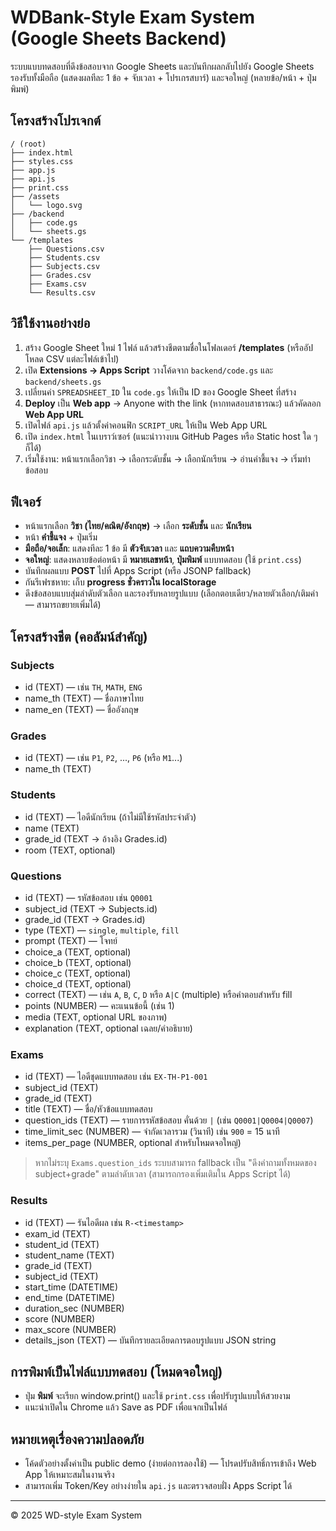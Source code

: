 # WDBank-Style Exam System (Google Sheets Backend)

ระบบแบบทดสอบที่ดึงข้อสอบจาก Google Sheets และบันทึกผลกลับไปยัง Google Sheets
รองรับทั้งมือถือ (แสดงผลทีละ 1 ข้อ + จับเวลา + โปรเกรสบาร์) และจอใหญ่ (หลายข้อ/หน้า + ปุ่มพิมพ์)

## โครงสร้างโปรเจกต์
```
/ (root)
├── index.html
├── styles.css
├── app.js
├── api.js
├── print.css
├── /assets
│   └── logo.svg
├── /backend
│   ├── code.gs
│   └── sheets.gs
└── /templates
    ├── Questions.csv
    ├── Students.csv
    ├── Subjects.csv
    ├── Grades.csv
    ├── Exams.csv
    └── Results.csv
```

## วิธีใช้งานอย่างย่อ
1) สร้าง Google Sheet ใหม่ 1 ไฟล์ แล้วสร้างชีตตามชื่อในโฟลเดอร์ **/templates** (หรืออัปโหลด CSV แต่ละไฟล์เข้าไป)
2) เปิด **Extensions → Apps Script** วางโค้ดจาก `backend/code.gs` และ `backend/sheets.gs`
3) เปลี่ยนค่า `SPREADSHEET_ID` ใน `code.gs` ให้เป็น ID ของ Google Sheet ที่สร้าง
4) **Deploy** เป็น **Web app** → Anyone with the link (หากทดสอบสาธารณะ) แล้วคัดลอก **Web App URL**
5) เปิดไฟล์ `api.js` แล้วตั้งค่าคอนฟิก `SCRIPT_URL` ให้เป็น Web App URL
6) เปิด `index.html` ในเบราว์เซอร์ (แนะนำวางบน GitHub Pages หรือ Static host ใด ๆ ก็ได้)
7) เริ่มใช้งาน: หน้าแรกเลือกวิชา → เลือกระดับชั้น → เลือกนักเรียน → อ่านคำชี้แจง → เริ่มทำข้อสอบ

## ฟีเจอร์
- หน้าแรกเลือก **วิชา (ไทย/คณิต/อังกฤษ)** → เลือก **ระดับชั้น** และ **นักเรียน**
- หน้า **คำชี้แจง** + ปุ่มเริ่ม
- **มือถือ/จอเล็ก**: แสดงทีละ 1 ข้อ มี **ตัวจับเวลา** และ **แถบความคืบหน้า**
- **จอใหญ่**: แสดงหลายข้อต่อหน้า มี **หมายเลขหน้า**, **ปุ่มพิมพ์** แบบทดสอบ (ใช้ `print.css`)
- บันทึกผลแบบ **POST** ไปที่ Apps Script (หรือ JSONP fallback)
- กันรีเฟรชหาย: เก็บ **progress ชั่วคราวใน localStorage**
- ดึงข้อสอบแบบสุ่มลำดับตัวเลือก และรองรับหลายรูปแบบ (เลือกตอบเดียว/หลายตัวเลือก/เติมคำ — สามารถขยายเพิ่มได้)

## โครงสร้างชีต (คอลัมน์สำคัญ)
### Subjects
- id (TEXT) — เช่น `TH`, `MATH`, `ENG`
- name_th (TEXT) — ชื่อภาษาไทย
- name_en (TEXT) — ชื่ออังกฤษ

### Grades
- id (TEXT) — เช่น `P1`, `P2`, ..., `P6` (หรือ `M1`...)
- name_th (TEXT)

### Students
- id (TEXT) — ไอดีนักเรียน (ถ้าไม่มีใช้รหัสประจำตัว)
- name (TEXT)
- grade_id (TEXT → อ้างอิง Grades.id)
- room (TEXT, optional)

### Questions
- id (TEXT) — รหัสข้อสอบ เช่น `Q0001`
- subject_id (TEXT → Subjects.id)
- grade_id (TEXT → Grades.id)
- type (TEXT) — `single`, `multiple`, `fill`
- prompt (TEXT) — โจทย์
- choice_a (TEXT, optional)
- choice_b (TEXT, optional)
- choice_c (TEXT, optional)
- choice_d (TEXT, optional)
- correct (TEXT) — เช่น `A`, `B`, `C`, `D` หรือ `A|C` (multiple) หรือคำตอบสำหรับ fill
- points (NUMBER) — คะแนนข้อนี้ (เช่น 1)
- media (TEXT, optional URL ของภาพ)
- explanation (TEXT, optional เฉลย/คำอธิบาย)

### Exams
- id (TEXT) — ไอดีชุดแบบทดสอบ เช่น `EX-TH-P1-001`
- subject_id (TEXT)
- grade_id (TEXT)
- title (TEXT) — ชื่อ/หัวข้อแบบทดสอบ
- question_ids (TEXT) — รายการรหัสข้อสอบ คั่นด้วย `|` (เช่น `Q0001|Q0004|Q0007`)
- time_limit_sec (NUMBER) — จำกัดเวลารวม (วินาที) เช่น `900` = 15 นาที
- items_per_page (NUMBER, optional สำหรับโหมดจอใหญ่)

> หากไม่ระบุ `Exams.question_ids` ระบบสามารถ fallback เป็น "ดึงคำถามทั้งหมดของ subject+grade" ตามลำดับเวลา (สามารถกรองเพิ่มเติมใน Apps Script ได้)

### Results
- id (TEXT) — รันไอดีผล เช่น `R-<timestamp>`
- exam_id (TEXT)
- student_id (TEXT)
- student_name (TEXT)
- grade_id (TEXT)
- subject_id (TEXT)
- start_time (DATETIME)
- end_time (DATETIME)
- duration_sec (NUMBER)
- score (NUMBER)
- max_score (NUMBER)
- details_json (TEXT) — บันทึกรายละเอียดการตอบรูปแบบ JSON string

## การพิมพ์เป็นไฟล์แบบทดสอบ (โหมดจอใหญ่)
- ปุ่ม **พิมพ์** จะเรียก window.print() และใช้ `print.css` เพื่อปรับรูปแบบให้สวยงาม
- แนะนำเปิดใน Chrome แล้ว Save as PDF เพื่อแจกเป็นไฟล์

## หมายเหตุเรื่องความปลอดภัย
- โค้ดตัวอย่างตั้งค่าเป็น public demo (ง่ายต่อการลองใช้) — โปรดปรับสิทธิ์การเข้าถึง Web App ให้เหมาะสมในงานจริง
- สามารถเพิ่ม Token/Key อย่างง่ายใน `api.js` และตรวจสอบฝั่ง Apps Script ได้

---

© 2025 WD-style Exam System
